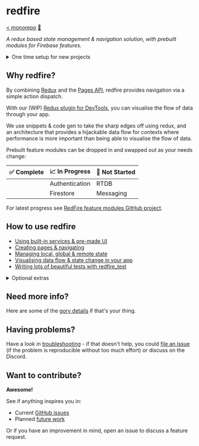 # redfire

[< monorepo] [📒]

*A redux based state management & navigation solution, with prebuilt modules for Firebase features.*

<details>
<summary>One time setup for new projects</summary>
<br>

Firstly, we promise this tedious nonsense will be automated away ASAP, but for now:

- [Setup your Firebase project]
- [Configure local settings]
- [Configure platform targets]
- [Add required code]
- [Setup Auth providers]
- [Add helper methods]
- Optionally also:
  - [Setup GitHub project]
  - [Setup CI/CD with GitHub Actions]
  - [Install Redux DevTools]

</details>

## Why redfire?

By combining [Redux] and the [Pages API], redfire provides navigation via a simple action dispatch.

With our (WIP) [Redux plugin for DevTools], you can visualise the flow of data through your app.

We use snippets & code gen to take the sharp edges off using redux, and an architecture that provides a hijackable data flow for contexts where performance is more important than being able to visualise the flow of data.

Prebuilt feature modules can be dropped in and swapped out as your needs change:

| ✅ Complete | 📈 In Progress   | 🔳 Not Started |
| ------------| --------------- | -------------- |
|             | Authentication  | RTDB           |
|             | Firestore       | Messaging      |

For latest progress see [RedFire feature modules GitHub project].

## How to use redfire

- [Using built-in services & pre-made UI]
- [Creating pages & navigating]
- [Managing local, global & remote state]
- [Visualising data flow & state change in your app]
- [Writing lots of beautiful tests with redfire_test]

<details>
<summary>Optional extras</summary>
<br>

- [Manually deploying to firebase hosting]
- [Optional Style Guide]

</details>


## Need more info?

Here are some of the [gory details] if that's your thing.

## Having problems?

Have a look in [troubleshooting] - if that doesn't help, you could [file an issue] (if the problem is reproducible without too much effort) or discuss on the Discord.

## Want to contribute?

**Awesome!**

See if anything inspires you in:

- Current [GitHub issues]
- Planned [future work]

Or if you have an improvement in mind, open an issue to discuss a feature request.

[< monorepo]: ../../README.md
[📒]: https://enspyrco.notion.site/RedFire-406c10fbadfb44e3a6f2806a1b6023bf
[Redux]: https://github.com/fluttercommunity/redux.dart
[Redux plugin for DevTools]: https://github.com/nickmeinhold/devtools
[RedFire feature modules GitHub project]: https://github.com/enspyrco/monorepo/projects/1
[Pages API]: https://api.flutter.dev/flutter/widgets/Navigator-class.html
[Setup your Firebase project]: docs/setup/setup-firebase-project/setup-firebase-project.md
[Configure local settings]: docs/setup/configure/configure-local-settings.md
[Configure platform targets]: docs/setup/configure/configure-platform-targets.md
[Add required code]: docs/setup/add-required-code.md
[Setup Auth providers]: docs/setup/setup-auth.md
[Add helper methods]: docs/setup/add_helper_methods.md
[Setup Firebase Databases]: docs/setup/setup-databases.md
[Setup GitHub project]: docs/setup/setup-github.md
[Setup CI/CD with GitHub Actions]: docs/setup/setup-cicd.md
[Using built-in services & pre-made UI]: docs/use/built-in-and-pre-made.md
[Creating pages & navigating]: docs/use/create_pages_navigate.md
[Managing local, global & remote state]: docs/use/manage-local-global-remote-state.md
[Manually deploying to firebase hosting]: docs/use/manually-deploy.md
[Optional Style Guide]: docs/use/optional-style-guide.md
[gory details]: docs/gory-details.md
[Install Redux DevTools]: docs/setup/setup-redux-devtools.md
[Visualising data flow & state change in your app]: docs/use/visualise-data-flow.md
[Writing lots of beautiful tests with redfire_test]: ../redfire_test/README.md
[troubleshooting]: docs/trouble-shooting.md
[file an issue]: https://github.com/enspyrco/monorepo/issues
[GitHub issues]: https://github.com/enspyrco/monorepo/issues
[Future work]: docs/future-work.md

